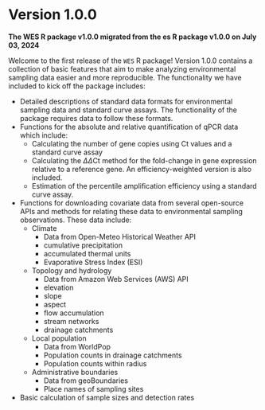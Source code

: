 # Version 1.0.0

**The WES R package v1.0.0 migrated from the es R package v1.0.0 on July 03, 2024**

Welcome to the first release of the `WES` R package! Version 1.0.0 contains a collection of basic features that aim to make analyzing environmental sampling data easier and more reproducible. The functionality we have included to kick off the package includes:

  * Detailed descriptions of standard data formats for environmental sampling data and standard curve assays. The functionality of the package requires data to follow these formats.
  * Functions for the absolute and relative quantification of qPCR data which include:
      - Calculating the number of gene copies using Ct values and a standard curve assay
      - Calculating the $\Delta \Delta \text{Ct}$ method for the fold-change in gene expression relative to a reference gene. An efficiency-weighted version is also included.
      - Estimation of the percentile amplification efficiency using a standard curve assay.
  * Functions for downloading covariate data from several open-source APIs and methods for relating these data to environmental sampling observations. These data include:
      - Climate
         * Data from Open-Meteo Historical Weather API
         * cumulative precipitation
         * accumulated thermal units
         * Evaporative Stress Index (ESI)
      - Topology and hydrology
         * Data from Amazon Web Services (AWS) API
         * elevation
         * slope
         * aspect
         * flow accumulation
         * stream networks
         * drainage catchments
      - Local population
         * Data from WorldPop
         * Population counts in drainage catchments
         * Population counts within radius
       - Administrative boundaries
         * Data from geoBoundaries
         * Place names of sampling sites
  * Basic calculation of sample sizes and detection rates
